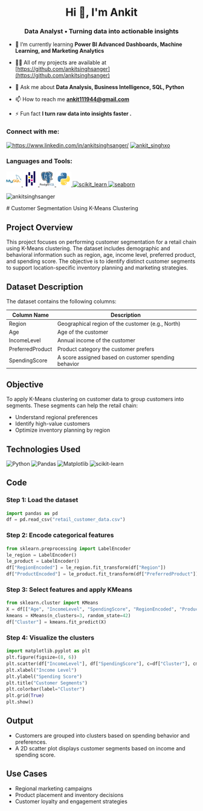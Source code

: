 <h1 align="center">Hi 👋, I'm Ankit</h1>
<h3 align="center">Data Analyst • Turning data into actionable insights</h3>

- 🌱 I’m currently learning **Power BI Advanced Dashboards, Machine Learning, and Marketing Analytics**

- 👨‍💻 All of my projects are available at [https://github.com/ankitsinghsanger](https://github.com/ankitsinghsanger)

- 💬 Ask me about **Data Analysis, Business Intelligence, SQL, Python**

- 📫 How to reach me **ankit111944@gmail.com**

- ⚡ Fun fact **I turn raw data into insights faster .**

<h3 align="left">Connect with me:</h3>
<p align="left">
<a href="https://linkedin.com/in/https://www.linkedin.com/in/ankitsinghsanger/" target="blank"><img align="center" src="https://raw.githubusercontent.com/rahuldkjain/github-profile-readme-generator/master/src/images/icons/Social/linked-in-alt.svg" alt="https://www.linkedin.com/in/ankitsinghsanger/" height="30" width="40" /></a>
<a href="https://instagram.com/ankit_singhxo" target="blank"><img align="center" src="https://raw.githubusercontent.com/rahuldkjain/github-profile-readme-generator/master/src/images/icons/Social/instagram.svg" alt="ankit_singhxo" height="30" width="40" /></a>
</p>

<h3 align="left">Languages and Tools:</h3>
<p align="left"> <a href="https://www.mysql.com/" target="_blank" rel="noreferrer"> <img src="https://raw.githubusercontent.com/devicons/devicon/master/icons/mysql/mysql-original-wordmark.svg" alt="mysql" width="40" height="40"/> </a> <a href="https://pandas.pydata.org/" target="_blank" rel="noreferrer"> <img src="https://raw.githubusercontent.com/devicons/devicon/2ae2a900d2f041da66e950e4d48052658d850630/icons/pandas/pandas-original.svg" alt="pandas" width="40" height="40"/> </a> <a href="https://www.postgresql.org" target="_blank" rel="noreferrer"> <img src="https://raw.githubusercontent.com/devicons/devicon/master/icons/postgresql/postgresql-original-wordmark.svg" alt="postgresql" width="40" height="40"/> </a> <a href="https://www.python.org" target="_blank" rel="noreferrer"> <img src="https://raw.githubusercontent.com/devicons/devicon/master/icons/python/python-original.svg" alt="python" width="40" height="40"/> </a> <a href="https://scikit-learn.org/" target="_blank" rel="noreferrer"> <img src="https://upload.wikimedia.org/wikipedia/commons/0/05/Scikit_learn_logo_small.svg" alt="scikit_learn" width="40" height="40"/> </a> <a href="https://seaborn.pydata.org/" target="_blank" rel="noreferrer"> <img src="https://seaborn.pydata.org/_images/logo-mark-lightbg.svg" alt="seaborn" width="40" height="40"/> </a> </p>

<p><img align="center" src="https://github-readme-stats.vercel.app/api/top-langs?username=ankitsinghsanger&show_icons=true&locale=en&layout=compact" alt="ankitsinghsanger" /></p>
# Customer Segmentation Using K-Means Clustering

## Project Overview
This project focuses on performing customer segmentation for a retail chain using K-Means clustering. The dataset includes demographic and behavioral information such as region, age, income level, preferred product, and spending score. The objective is to identify distinct customer segments to support location-specific inventory planning and marketing strategies.

## Dataset Description
The dataset contains the following columns:

| Column Name      | Description                                                 |
|------------------|-------------------------------------------------------------|
| Region           | Geographical region of the customer (e.g., North)           |
| Age              | Age of the customer                                         |
| IncomeLevel      | Annual income of the customer                               |
| PreferredProduct | Product category the customer prefers                       |
| SpendingScore    | A score assigned based on customer spending behavior        |

## Objective
To apply K-Means clustering on customer data to group customers into segments. These segments can help the retail chain:
- Understand regional preferences
- Identify high-value customers
- Optimize inventory planning by region

## Technologies Used
![Python](https://img.shields.io/badge/python-3670A0?style=for-the-badge&logo=python&logoColor=ffdd54)
![Pandas](https://img.shields.io/badge/pandas-%23150458.svg?style=for-the-badge&logo=pandas&logoColor=white)
![Matplotlib](https://img.shields.io/badge/Matplotlib-%23ffffff.svg?style=for-the-badge&logo=Matplotlib&logoColor=black)
![scikit-learn](https://img.shields.io/badge/scikit--learn-%23F7931E.svg?style=for-the-badge&logo=scikit-learn&logoColor=white)

## Code
### Step 1: Load the dataset
```python
import pandas as pd
df = pd.read_csv("retail_customer_data.csv")
```

### Step 2: Encode categorical features
```python
from sklearn.preprocessing import LabelEncoder
le_region = LabelEncoder()
le_product = LabelEncoder()
df["RegionEncoded"] = le_region.fit_transform(df["Region"])
df["ProductEncoded"] = le_product.fit_transform(df["PreferredProduct"])
```

### Step 3: Select features and apply KMeans
```python
from sklearn.cluster import KMeans
X = df[["Age", "IncomeLevel", "SpendingScore", "RegionEncoded", "ProductEncoded"]]
kmeans = KMeans(n_clusters=3, random_state=42)
df["Cluster"] = kmeans.fit_predict(X)
```

### Step 4: Visualize the clusters
```python
import matplotlib.pyplot as plt
plt.figure(figsize=(8, 6))
plt.scatter(df["IncomeLevel"], df["SpendingScore"], c=df["Cluster"], cmap="viridis", s=100)
plt.xlabel("Income Level")
plt.ylabel("Spending Score")
plt.title("Customer Segments")
plt.colorbar(label="Cluster")
plt.grid(True)
plt.show()
```

## Output
- Customers are grouped into clusters based on spending behavior and preferences.
- A 2D scatter plot displays customer segments based on income and spending score.

## Use Cases
- Regional marketing campaigns
- Product placement and inventory decisions
- Customer loyalty and engagement strategies
